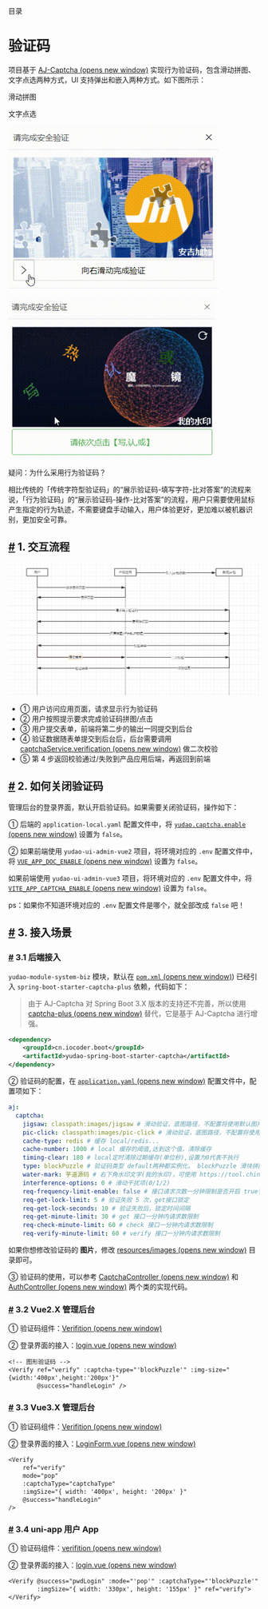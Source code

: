目录

# 验证码

项目基于 [AJ-Captcha (opens new window)](https://gitee.com/anji-plus/captcha) 实现行为验证码，包含滑动拼图、文字点选两种方式，UI 支持弹出和嵌入两种方式。如下图所示：

滑动拼图

文字点选

![滑动拼图](./static/滑动拼图.gif)

![点选文字](./static/点选文字.gif)

疑问：为什么采用行为验证码？

相比传统的「传统字符型验证码」的“展示验证码-填写字符-比对答案”的流程来说，「行为验证码」的“展示验证码-操作-比对答案”的流程，用户只需要使用鼠标产生指定的行为轨迹，不需要键盘手动输入，用户体验更好，更加难以被机器识别，更加安全可靠。

## [#](#_1-交互流程) 1. 交互流程

![交互流程](./static/shixu.png)

*   ① 用户访问应用页面，请求显示行为验证码
*   ② 用户按照提示要求完成验证码拼图/点击
*   ③ 用户提交表单，前端将第二步的输出一同提交到后台
*   ④ 验证数据随表单提交到后台后，后台需要调用 [captchaService.verification (opens new window)](https://gitee.com/anji-plus/captcha/blob/master/core/captcha/src/main/java/com/anji/captcha/service/CaptchaService.java#L39-44) 做二次校验
*   ⑤ 第 4 步返回校验通过/失败到产品应用后端，再返回到前端

## [#](#_2-如何关闭验证码) 2. 如何关闭验证码

管理后台的登录界面，默认开启验证码。如果需要关闭验证码，操作如下：

① 后端的 `application-local.yaml` 配置文件中，将 [`yudao.captcha.enable` (opens new window)](https://github.com/YunaiV/ruoyi-vue-pro/blob/master/yudao-server/src/main/resources/application-local.yaml#L225-L227) 设置为 `false`。

② 如果前端使用 `yudao-ui-admin-vue2` 项目，将环境对应的 `.env` 配置文件中，将 [`VUE_APP_DOC_ENABLE` (opens new window)](https://github.com/yudaocode/yudao-ui-admin-vue2/blob/master/.env.local#L17-L18) 设置为 `false`。

如果前端使用 `yudao-ui-admin-vue3` 项目，将环境对应的 `.env` 配置文件中，将 [`VITE_APP_CAPTCHA_ENABLE` (opens new window)](https://github.com/yudaocode/yudao-ui-admin-vue3/blob/master/.env#L13-L14) 设置为 `false`。

ps：如果你不知道环境对应的 `.env` 配置文件是哪个，就全部改成 `false` 吧！

## [#](#_3-接入场景) 3. 接入场景
### [#](#_3-1-后端接入) 3.1 后端接入

`yudao-module-system-biz` 模块，默认在 [`pom.xml` (opens new window)](https://github.com/YunaiV/ruoyi-vue-pro/blob/master/yudao-module-system/yudao-module-system-biz/pom.xml#L104-L107)) 已经引入 `spring-boot-starter-captcha-plus` 依赖，代码如下：

> 由于 AJ-Captcha 对 Spring Boot 3.X 版本的支持还不完善，所以使用 [captcha-plus (opens new window)](https://github.com/xingyuv/captcha-plus) 替代，它是基于 AJ-Captcha 进行增强。

```xml
<dependency>
    <groupId>cn.iocoder.boot</groupId>
    <artifactId>yudao-spring-boot-starter-captcha</artifactId>
</dependency>

```

② 验证码的配置，在 [`application.yaml` (opens new window)](https://github.com/YunaiV/ruoyi-vue-pro/blob/master/yudao-server/src/main/resources/application.yaml#L64-L81) 配置文件中，配置项如下：

```yaml
aj:
  captcha:
    jigsaw: classpath:images/jigsaw # 滑动验证，底图路径，不配置将使用默认图片；以 classpath: 开头，取 resource 目录下路径
    pic-click: classpath:images/pic-click # 滑动验证，底图路径，不配置将使用默认图片；以 classpath: 开头，取 resource 目录下路径
    cache-type: redis # 缓存 local/redis...
    cache-number: 1000 # local 缓存的阈值,达到这个值，清除缓存
    timing-clear: 180 # local定时清除过期缓存(单位秒),设置为0代表不执行
    type: blockPuzzle # 验证码类型 default两种都实例化。 blockPuzzle 滑块拼图 clickWord 文字点选
    water-mark: 芋道源码 # 右下角水印文字(我的水印)，可使用 https://tool.chinaz.com/tools/unicode.aspx 中文转 Unicode，Linux 可能需要转 unicode
    interference-options: 0 # 滑动干扰项(0/1/2)
    req-frequency-limit-enable: false # 接口请求次数一分钟限制是否开启 true|false
    req-get-lock-limit: 5 # 验证失败 5 次，get接口锁定
    req-get-lock-seconds: 10 # 验证失败后，锁定时间间隔
    req-get-minute-limit: 30 # get 接口一分钟内请求数限制
    req-check-minute-limit: 60 # check 接口一分钟内请求数限制
    req-verify-minute-limit: 60 # verify 接口一分钟内请求数限制

```

如果你想修改验证码的 **图片**，修改 [resources/images (opens new window)](https://github.com/YunaiV/ruoyi-vue-pro/tree/master/yudao-module-system/yudao-module-system-biz/src/main/resources/images) 目录即可。

③ 验证码的使用，可以参考 [CaptchaController (opens new window)](https://github.com/YunaiV/ruoyi-vue-pro/blob/master/yudao-module-system/yudao-module-system-biz/src/main/java/cn/iocoder/yudao/module/system/controller/admin/captcha/CaptchaController.java) 和 [AuthController (opens new window)](https://github.com/YunaiV/ruoyi-vue-pro/blob/master/yudao-module-system/yudao-module-system-biz/src/main/java/cn/iocoder/yudao/module/system/controller/admin/auth/AuthController.java#L61-L67) 两个类的实现代码。

### [#](#_3-2-vue2-x-管理后台) 3.2 Vue2.X 管理后台

① 验证码组件：[Verifition (opens new window)](https://github.com/yudaocode/yudao-ui-admin-vue2/blob/master/src/components/Verifition/)

② 登录界面的接入：[login.vue (opens new window)](https://github.com/yudaocode/yudao-ui-admin-vue2/blob/master/src/views/login.vue#L91-L93)

```vue
<!-- 图形验证码 -->
<Verify ref="verify" :captcha-type="'blockPuzzle'" :img-size="{width:'400px',height:'200px'}"
        @success="handleLogin" />

```

### [#](#_3-3-vue3-x-管理后台) 3.3 Vue3.X 管理后台

① 验证码组件：[Verifition (opens new window)](https://github.com/yudaocode/yudao-ui-admin-vue3/blob/master/src/components/Verifition/)

② 登录界面的接入：[LoginForm.vue (opens new window)](https://github.com/yudaocode/yudao-ui-admin-vue3/blob/master/src/views/Login/components/LoginForm.vue#L77-L83)

```vue
<Verify
    ref="verify"
    mode="pop"
    :captchaType="captchaType"
    :imgSize="{ width: '400px', height: '200px' }"
    @success="handleLogin"
/>

```

### [#](#_3-4-uni-app-用户-app) 3.4 uni-app 用户 App

① 验证码组件：[verifition (opens new window)](https://github.com/yudaocode/yudao-ui-admin-uniapp/tree/master/components/verifition)

② 登录界面的接入：[login.vue (opens new window)](https://github.com/yudaocode/yudao-ui-admin-uniapp/blob/master/pages/login.vue#L17-L18)

```vue
<Verify @success="pwdLogin" :mode="'pop'" :captchaType="'blockPuzzle'"
        :imgSize="{ width: '330px', height: '155px' }" ref="verify"></Verify>

```